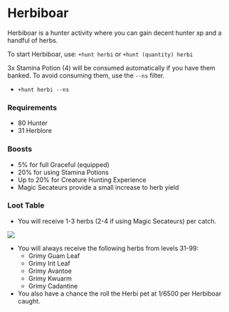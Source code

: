 # Herbiboar

Herbiboar is a hunter activity where you can gain decent hunter xp and a handful of herbs.

To start Herbiboar, use: `+hunt herbi` or `+hunt (quantity) herbi`

3x Stamina Potion (4) will be consumed automatically if you have them banked. To avoid consuming them, use the `--ns` filter.

* `+hunt herbi --ns`

### Requirements

* 80 Hunter
* 31 Herblore

### Boosts

* 5% for full Graceful (equipped)
* 20% for using Stamina Potions
* Up to 20% for Creature Hunting Experience
* Magic Secateurs provide a small increase to herb yield

### Loot Table

* You will receive 1-3 herbs (2-4 if using Magic Secateurs) per catch.

![](../../.gitbook/assets/Herbi\_loot\_table.png)

* You will always receive the following herbs from levels 31-99:
  * Grimy Guam Leaf
  * Grimy Irit Leaf
  * Grimy Avantoe
  * Grimy Kwuarm
  * Grimy Cadantine
* You also have a chance the roll the Herbi pet at 1/6500 per Herbiboar caught.
